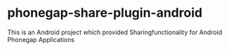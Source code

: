 phonegap-share-plugin-android
=============================

This is an Android project which provided Sharingfunctionality for Android Phonegap Applications
